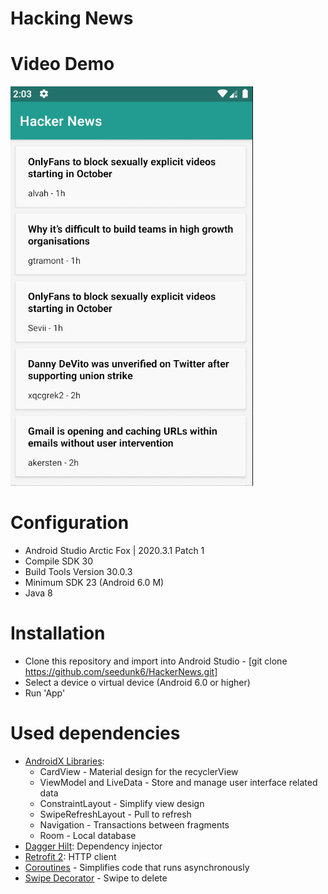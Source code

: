 # Hacking News

# Video Demo

![GIF](./gif/demo.gif)

# Configuration

- Android Studio Arctic Fox | 2020.3.1 Patch 1
- Compile SDK 30
- Build Tools Version 30.0.3
- Minimum SDK 23 (Android 6.0 M)
- Java 8

# Installation
- Clone this repository and import into Android Studio - [git clone https://github.com/seedunk6/HackerNews.git]
- Select a device o virtual device (Android 6.0 or higher)
- Run 'App'

# Used dependencies

* [AndroidX Libraries](https://developer.android.com/jetpack/androidx/explorer?case=all): 
   - CardView - Material design for the recyclerView
   - ViewModel and LiveData - Store and manage user interface related data
   - ConstraintLayout - Simplify view design
   - SwipeRefreshLayout - Pull to refresh
   - Navigation - Transactions between fragments
   - Room - Local database
* [Dagger Hilt](https://github.com/google/dagger): Dependency injector
* [Retrofit 2](https://square.github.io/retrofit/): HTTP client
* [Coroutines](https://github.com/Kotlin/kotlinx.coroutines) - Simplifies code that runs asynchronously
* [Swipe Decorator](https://github.com/xabaras/RecyclerViewSwipeDecorator) - Swipe to delete
